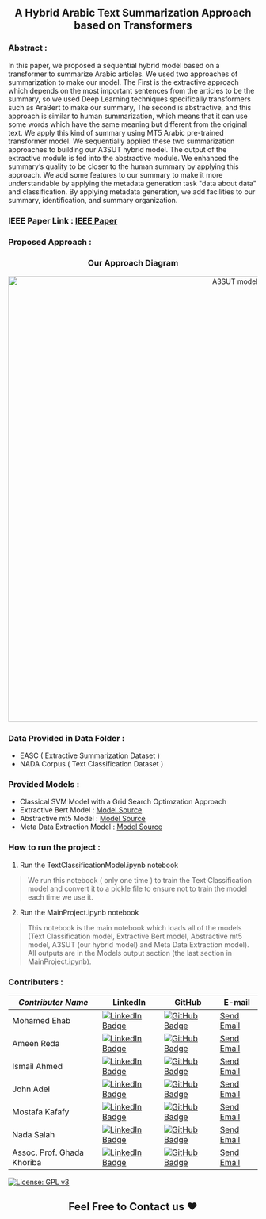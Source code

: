 <div>
  <h2 align="center">A Hybrid Arabic Text Summarization Approach based on Transformers</h2>
</div>

### Abstract :
In this paper, we proposed a sequential hybrid model based on a transformer to summarize Arabic articles. We used two approaches of summarization to make our model. The First is the extractive approach which depends on the most important sentences from the articles to be the summary, so we used Deep Learning techniques specifically transformers such as AraBert to make our summary, The second is abstractive, and this approach is similar to human summarization, which means that it can use some words which have the same meaning but different from the original text. We apply this kind of summary using MT5 Arabic pre-trained transformer model. We sequentially applied these two summarization approaches to building our A3SUT hybrid model. The output of the extractive module is fed into the abstractive module. We enhanced the summary’s quality to be closer to the human summary by applying this approach. 
We add some features to our summary to make it more understandable by applying the metadata generation task "data about data" and classification. By applying metadata generation, we add facilities to our summary, identification, and summary organization.

### IEEE Paper Link : [IEEE Paper]()

### Proposed Approach :

<div align="center">
  <h3>Our Approach Diagram</h3>
  <img src="https://i.ibb.co/x3rvRqR/model.jpg" alt="A3SUT model" width = "900px"/>
</div>

### Data Provided in Data Folder :
<ul>
  <li>EASC ( Extractive Summarization Dataset )</li>
  <li>NADA Corpus ( Text Classification Dataset )</li>
</ul>

### Provided Models :
<ul>
  <li>Classical SVM Model with a Grid Search Optimzation Approach</li>
  <li>Extractive Bert Model : <a href="https://github.com/abdullah-abunada/bert-extractive-summarizer">Model Source</a></li>
  <li>Abstractive mt5 Model : <a href="https://huggingface.co/csebuetnlp/mT5_multilingual_XLSum">Model Source</a></li>
  <li>Meta Data Extraction Model : <a href="https://huggingface.co/marefa-nlp/marefa-ner">Model Source</a></li>
</ul>


### How to run the project :
1. Run the TextClassificationModel.ipynb notebook
> We run this notebook ( only one time ) to train the Text Classification model and convert it to a pickle file to ensure not to train the model each time we use it.
2. Run the MainProject.ipynb notebook
> This notebook is the main notebook which loads all of the models (Text Classification model, Extractive Bert model, Abstractive mt5 model, A3SUT (our hybrid model) and Meta Data Extraction model).
> All outputs are in the Models output section (the last section in MainProject.ipynb).

### Contributers :

<table class="tg">
<thead>
  <tr>
    <th class="tg-0pky"><span style="font-weight:bold;font-style:italic">Contributer Name</span></th>
    <th class="tg-dvpl"><span style="font-weight:bold">LinkedIn</span></th>
    <th class="tg-0lax"><span style="font-weight:bold">GitHub</span></th>
    <th class="tg-0lax"><span style="font-weight:bold">E-mail</span></th>
  </tr>
</thead>
<tbody>
  <tr>
    <td class="tg-0pky">Mohamed Ehab</td>
    <td class="tg-dvpl">
      <a href="https://www.linkedin.com/in/mohamedehab00/">
        <img src="https://img.shields.io/badge/LinkedIn-blue?style=for-the-badge&logo=linkedin&logoColor=white" alt="LinkedIn Badge"/>
      </a>
    </td>
    <td class="tg-0lax">
      <a href="https://github.com/mohamedehab00">
        <img src="https://img.shields.io/badge/Github-black?style=for-the-badge&logo=github&logoColor=white" alt="GitHub Badge"/>
      </a>
    </td>
    <td class="tg-0lax">
      <a href = "mailto: mohamed.ehab31450@gmail.com">Send Email</a>
    </td>
  </tr>
  <tr>
    <td class="tg-0pky">Ameen Reda</td>
    <td class="tg-dvpl">
      <a href="https://www.linkedin.com/in/ameen-reda-1b832a184/" target="_blank">
        <img src="https://img.shields.io/badge/LinkedIn-blue?style=for-the-badge&logo=linkedin&logoColor=white" alt="LinkedIn Badge"/>
      </a>
    </td>
    <td class="tg-0lax">
      <a href="https://github.com/AmeenReda1">
        <img src="https://img.shields.io/badge/Github-black?style=for-the-badge&logo=github&logoColor=white" alt="GitHub Badge"/>
      </a>
    </td>
    <td class="tg-0lax">
      <a href = "mailto: ameenreda1@gmail.com">Send Email</a>
    </td>
  </tr>
  <tr>
    <td class="tg-0pky">Ismail Ahmed</td>
    <td class="tg-dvpl">
      <a href="https://www.linkedin.com/in/ismail-ahmed-54a549195/">
        <img src="https://img.shields.io/badge/LinkedIn-blue?style=for-the-badge&logo=linkedin&logoColor=white" alt="LinkedIn Badge"/>
      </a>
    </td>
    <td class="tg-0lax">
      <a href="https://github.com/ismail-1998">
        <img src="https://img.shields.io/badge/Github-black?style=for-the-badge&logo=github&logoColor=white" alt="GitHub Badge"/>
      </a>
    </td>
    <td class="tg-0lax">
      <a href = "mailto: ismail.rammer@gmail.com">Send Email</a>
    </td>
  </tr>
  <tr>
    <td class="tg-0lax">John Adel</td>
    <td class="tg-0lax">
      <a href="https://www.linkedin.com/in/john-adel-18938a1b3/">
        <img src="https://img.shields.io/badge/LinkedIn-blue?style=for-the-badge&logo=linkedin&logoColor=white" alt="LinkedIn Badge"/>
      </a>
    </td>
    <td class="tg-0lax">
      <a href="https://github.com/JohnAdel147">
        <img src="https://img.shields.io/badge/Github-black?style=for-the-badge&logo=github&logoColor=white" alt="GitHub Badge"/>
      </a>
    </td>
    <td class="tg-0lax">
      <a href = "mailto: Mostafa0522magdy@gmail.com">Send Email</a>
    </td>
  </tr>
  <tr>
    <td class="tg-0lax">Mostafa Kafafy</td>
    <td class="tg-0lax">
      <a href="https://www.linkedin.com/in/mostafakafafy0/">
        <img src="https://img.shields.io/badge/LinkedIn-blue?style=for-the-badge&logo=linkedin&logoColor=white" alt="LinkedIn Badge"/>
      </a>
    </td>
    <td class="tg-0lax">
      <a href="https://github.com/kafafy01">
        <img src="https://img.shields.io/badge/Github-black?style=for-the-badge&logo=github&logoColor=white" alt="GitHub Badge"/>
      </a>
    </td>
    <td class="tg-0lax">
      <a href = "mailto: Mostafa0522magdy@gmail.com">Send Email</a>
    </td>
  </tr>
  <tr>
    <td class="tg-0lax">Nada Salah</td>
    <td class="tg-0lax">
      <a href="https://www.linkedin.com/in/nada-salah-2725301a4/">
        <img src="https://img.shields.io/badge/LinkedIn-blue?style=for-the-badge&logo=linkedin&logoColor=white" alt="LinkedIn Badge"/>
      </a>
    </td>
    <td class="tg-0lax">
      <a href="https://github.com/nadasalah99">
        <img src="https://img.shields.io/badge/Github-black?style=for-the-badge&logo=github&logoColor=white" alt="GitHub Badge"/>
      </a> 
    </td>
    <td class="tg-0lax">
      <a href = "mailto: nada191.ns@gmail.com">Send Email</a>
    </td>
  </tr>
 
  <tr>
    <td class="tg-0lax">Assoc. Prof. Ghada Khoriba</td>
    <td class="tg-0lax">
      <a href="https://www.linkedin.com/in/ghada-khoriba-090b72113/">
        <img src="https://img.shields.io/badge/LinkedIn-blue?style=for-the-badge&logo=linkedin&logoColor=white" alt="LinkedIn Badge"/>
      </a>
    </td>
    <td class="tg-0lax">
      <a href="https://github.com/DrGhadaAhmed">
        <img src="https://img.shields.io/badge/Github-black?style=for-the-badge&logo=github&logoColor=white" alt="GitHub Badge"/>
      </a>
    </td>
    <td class="tg-0lax">
      <a href = "mailto: ghada.khoriba@acu.edu.eg">Send Email</a>
    </td>
  </tr>
</tbody>
</table>

[![License: GPL v3](https://img.shields.io/badge/License-GPLv3-blue.svg)](https://www.gnu.org/licenses/gpl-3.0)

<div>
  <h2 align="center">Feel Free to Contact us ❤️</h2>
</div>
